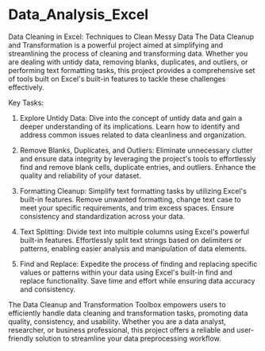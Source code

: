 # Data_Analysis_Excel
Data Cleaning in Excel: Techniques to Clean Messy Data
The Data Cleanup and Transformation is a powerful project aimed at simplifying and streamlining the process of cleaning and transforming data. Whether you are dealing with untidy data, removing blanks, duplicates, and outliers, or performing text formatting tasks, this project provides a comprehensive set of tools built on Excel's built-in features to tackle these challenges effectively.

Key Tasks:

1. Explore Untidy Data: Dive into the concept of untidy data and gain a deeper understanding of its implications. Learn how to identify and address common issues related to data cleanliness and organization.

2. Remove Blanks, Duplicates, and Outliers: Eliminate unnecessary clutter and ensure data integrity by leveraging the project's tools to effortlessly find and remove blank cells, duplicate entries, and outliers. Enhance the quality and reliability of your dataset.

3. Formatting Cleanup: Simplify text formatting tasks by utilizing Excel's built-in features. Remove unwanted formatting, change text case to meet your specific requirements, and trim excess spaces. Ensure consistency and standardization across your data.

4. Text Splitting: Divide text into multiple columns using Excel's powerful built-in features. Effortlessly split text strings based on delimiters or patterns, enabling easier analysis and manipulation of data elements.

5. Find and Replace: Expedite the process of finding and replacing specific values or patterns within your data using Excel's built-in find and replace functionality. Save time and effort while ensuring data accuracy and consistency.

The Data Cleanup and Transformation Toolbox empowers users to efficiently handle data cleaning and transformation tasks, promoting data quality, consistency, and usability. Whether you are a data analyst, researcher, or business professional, this project offers a reliable and user-friendly solution to streamline your data preprocessing workflow.
